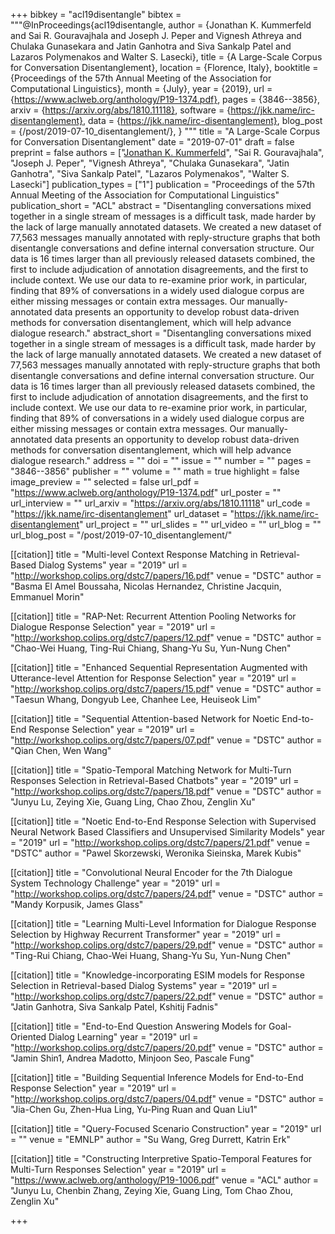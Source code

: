 +++
bibkey = "acl19disentangle"
bibtex = """@InProceedings{acl19disentangle,
  author    = {Jonathan K. Kummerfeld and Sai R. Gouravajhala and Joseph J. Peper and Vignesh Athreya and Chulaka Gunasekara and Jatin Ganhotra and Siva Sankalp Patel and Lazaros Polymenakos and Walter S. Lasecki},
  title     = {A Large-Scale Corpus for Conversation Disentanglement},
  location  = {Florence, Italy},
  booktitle = {Proceedings of the 57th Annual Meeting of the Association for Computational Linguistics},
  month     = {July},
  year      = {2019},
  url       = {https://www.aclweb.org/anthology/P19-1374.pdf},
  pages     = {3846--3856},
  arxiv     = {https://arxiv.org/abs/1810.11118},
  software  = {https://jkk.name/irc-disentanglement},
  data      = {https://jkk.name/irc-disentanglement},
  blog_post = {/post/2019-07-10_disentanglement/},
}
"""
title = "A Large-Scale Corpus for Conversation Disentanglement"
date = "2019-07-01"
draft = false
preprint = false
authors = ["<span style='text-decoration:underline;'>Jonathan K. Kummerfeld</span>", "Sai R. Gouravajhala", "Joseph J. Peper", "Vignesh Athreya", "Chulaka Gunasekara", "Jatin Ganhotra", "Siva Sankalp Patel", "Lazaros Polymenakos", "Walter S. Lasecki"]
publication_types = ["1"]
publication = "Proceedings of the 57th Annual Meeting of the Association for Computational Linguistics"
publication_short = "ACL"
abstract = "Disentangling conversations mixed together in a single stream of messages is a difficult task, made harder by the lack of large manually annotated datasets. We created a new dataset of 77,563 messages manually annotated with reply-structure graphs that both disentangle conversations and define internal conversation structure. Our data is 16 times larger than all previously released datasets combined, the first to include adjudication of annotation disagreements, and the first to include context. We use our data to re-examine prior work, in particular, finding that 89% of conversations in a widely used dialogue corpus are either missing messages or contain extra messages. Our manually-annotated data presents an opportunity to develop robust data-driven methods for conversation disentanglement, which will help advance dialogue research."
abstract_short = "Disentangling conversations mixed together in a single stream of messages is a difficult task, made harder by the lack of large manually annotated datasets. We created a new dataset of 77,563 messages manually annotated with reply-structure graphs that both disentangle conversations and define internal conversation structure. Our data is 16 times larger than all previously released datasets combined, the first to include adjudication of annotation disagreements, and the first to include context. We use our data to re-examine prior work, in particular, finding that 89% of conversations in a widely used dialogue corpus are either missing messages or contain extra messages. Our manually-annotated data presents an opportunity to develop robust data-driven methods for conversation disentanglement, which will help advance dialogue research."
address = ""
doi = ""
issue = ""
number = ""
pages = "3846--3856"
publisher = ""
volume = ""
math = true
highlight = false
image_preview = ""
selected = false
url_pdf = "https://www.aclweb.org/anthology/P19-1374.pdf"
url_poster = ""
url_interview = ""
url_arxiv = "https://arxiv.org/abs/1810.11118"
url_code = "https://jkk.name/irc-disentanglement"
url_dataset = "https://jkk.name/irc-disentanglement"
url_project = ""
url_slides = ""
url_video = ""
url_blog = ""
url_blog_post = "/post/2019-07-10_disentanglement/"

[[citation]]
title = "Multi-level Context Response Matching in Retrieval-Based Dialog Systems"
year = "2019"
url = "http://workshop.colips.org/dstc7/papers/16.pdf"
venue = "DSTC"
author = "Basma El Amel Boussaha, Nicolas Hernandez, Christine Jacquin, Emmanuel Morin"

[[citation]]
title = "RAP-Net: Recurrent Attention Pooling Networks for Dialogue Response Selection"
year = "2019"
url = "http://workshop.colips.org/dstc7/papers/12.pdf"
venue = "DSTC"
author = "Chao-Wei Huang, Ting-Rui Chiang, Shang-Yu Su, Yun-Nung Chen"

[[citation]]
title = "Enhanced Sequential Representation Augmented with Utterance-level Attention for Response Selection"
year = "2019"
url = "http://workshop.colips.org/dstc7/papers/15.pdf"
venue = "DSTC"
author = "Taesun Whang, Dongyub Lee, Chanhee Lee, Heuiseok Lim"

[[citation]]
title = "Sequential Attention-based Network for Noetic End-to-End Response Selection"
year = "2019"
url = "http://workshop.colips.org/dstc7/papers/07.pdf"
venue = "DSTC"
author = "Qian Chen, Wen Wang"

[[citation]]
title = "Spatio-Temporal Matching Network for Multi-Turn Responses Selection in Retrieval-Based Chatbots"
year = "2019"
url = "http://workshop.colips.org/dstc7/papers/18.pdf"
venue = "DSTC"
author = "Junyu Lu, Zeying Xie, Guang Ling, Chao Zhou, Zenglin Xu"

[[citation]]
title = "Noetic End-to-End Response Selection with Supervised Neural Network Based Classifiers and Unsupervised Similarity Models"
year = "2019"
url = "http://workshop.colips.org/dstc7/papers/21.pdf"
venue = "DSTC"
author = "Pawel Skorzewski, Weronika Sieinska, Marek Kubis"

[[citation]]
title = "Convolutional Neural Encoder for the 7th Dialogue System Technology Challenge"
year = "2019"
url = "http://workshop.colips.org/dstc7/papers/24.pdf"
venue = "DSTC"
author = "Mandy Korpusik, James Glass"

[[citation]]
title = "Learning Multi-Level Information for Dialogue Response Selection by Highway Recurrent Transformer"
year = "2019"
url = "http://workshop.colips.org/dstc7/papers/29.pdf"
venue = "DSTC"
author = "Ting-Rui Chiang, Chao-Wei Huang, Shang-Yu Su, Yun-Nung Chen"

[[citation]]
title = "Knowledge-incorporating ESIM models for Response Selection in Retrieval-based Dialog Systems"
year = "2019"
url = "http://workshop.colips.org/dstc7/papers/22.pdf"
venue = "DSTC"
author = "Jatin Ganhotra, Siva Sankalp Patel, Kshitij Fadnis"

[[citation]]
title = "End-to-End Question Answering Models for Goal-Oriented Dialog Learning"
year = "2019"
url = "http://workshop.colips.org/dstc7/papers/20.pdf"
venue = "DSTC"
author = "Jamin Shin1, Andrea Madotto, Minjoon Seo, Pascale Fung"

[[citation]]
title = "Building Sequential Inference Models for End-to-End Response Selection"
year = "2019"
url = "http://workshop.colips.org/dstc7/papers/04.pdf"
venue = "DSTC"
author = "Jia-Chen Gu, Zhen-Hua Ling, Yu-Ping Ruan and Quan Liu1"

[[citation]]
title = "Query-Focused Scenario Construction"
year = "2019"
url = ""
venue = "EMNLP"
author = "Su Wang, Greg Durrett, Katrin Erk"

[[citation]]
title = "Constructing Interpretive Spatio-Temporal Features for Multi-Turn Responses Selection"
year = "2019"
url = "https://www.aclweb.org/anthology/P19-1006.pdf"
venue = "ACL"
author = "Junyu Lu, Chenbin Zhang, Zeying Xie, Guang Ling, Tom Chao Zhou, Zenglin Xu"


+++